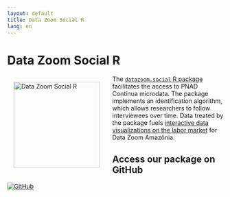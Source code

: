 ```yaml
---
layout: default
title: Data Zoom Social R
lang: en
---
```


# Data Zoom Social R

<img src="{{ site.baseurl }}/assets/img/hex_dz_outline.png" alt="Data Zoom Social R" style="float: left; margin: 15px 30px 15px 15px; height: 200px;">

The [`datazoom.social` R package](https://github.com/datazoompuc/datazoom.social) facilitates the access to PNAD Contínua microdata. The package implements an identification algorithm, which allows researchers to follow interviewees over time. Data treated by the package fuels [interactive data visualizations on the labor market](https://datazoomamazonia.com.br/visualizacoes/mercado-de-trabalho/) for Data Zoom Amazônia.

<div class="logo-container-small">
    <h2> Access our package on GitHub </h2>
    <a href="https://github.com/datazoompuc/datazoom.social">
        <img src="{{ site.baseurl }}/assets/img/github-mark.png" alt="GitHub">
    </a>
</div>